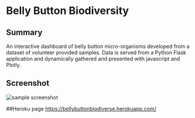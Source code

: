 # Belly Button Biodiversity

## Summary
An interactive dashboard of belly button micro-organisms developed from a dataset of volunteer provided samples. Data is served from a Python Flask application and dynamically gathered and presented with javascript and Plotly.

## Screenshot
![sample screenshot](https://github.com/mmclaughlin87/belly-button-biodiversity/blob/master/readme/sample_screenshot.png "Sample Screenshot")

##Heroku page
https://bellybuttonbiodiverse.herokuapp.com/